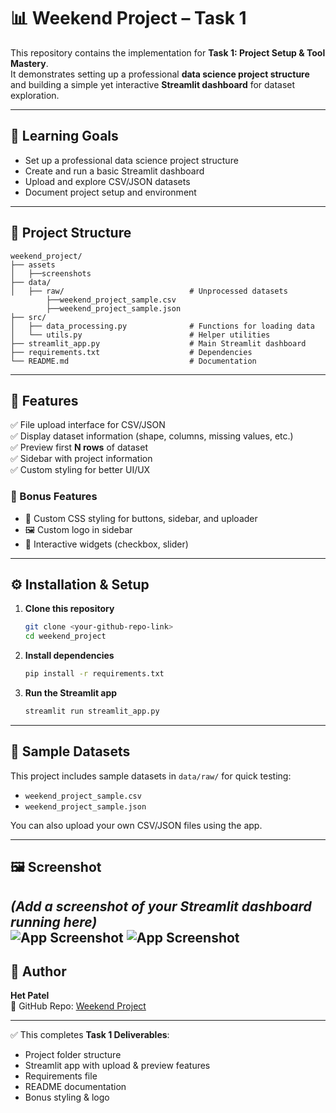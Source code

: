 # 📊 Weekend Project – Task 1  

This repository contains the implementation for **Task 1: Project Setup & Tool Mastery**.  
It demonstrates setting up a professional **data science project structure** and building a simple yet interactive **Streamlit dashboard** for dataset exploration.  

---

## 🎯 Learning Goals  
- Set up a professional data science project structure  
- Create and run a basic Streamlit dashboard  
- Upload and explore CSV/JSON datasets  
- Document project setup and environment  

---

## 📁 Project Structure  

```
weekend_project/
├── assets
│   ├──screenshots
├── data/
│   ├── raw/                            # Unprocessed datasets
        ├──weekend_project_sample.csv
        ├──weekend_project_sample.json
├── src/
│   ├── data_processing.py              # Functions for loading data
│   └── utils.py                        # Helper utilities
├── streamlit_app.py                    # Main Streamlit dashboard
├── requirements.txt                    # Dependencies
└── README.md                           # Documentation
```

---

## 🚀 Features  

✅ File upload interface for CSV/JSON  
✅ Display dataset information (shape, columns, missing values, etc.)  
✅ Preview first **N rows** of dataset  
✅ Sidebar with project information  
✅ Custom styling for better UI/UX  

### 🎁 Bonus Features  
- 🎨 Custom CSS styling for buttons, sidebar, and uploader
- 🖼️ Custom logo in sidebar  
- 🔘 Interactive widgets (checkbox, slider)  

---

## ⚙️ Installation & Setup  

1. **Clone this repository**  
   ```bash
   git clone <your-github-repo-link>
   cd weekend_project
   ```

2. **Install dependencies**  
   ```bash
   pip install -r requirements.txt
   ```

3. **Run the Streamlit app**  
   ```bash
   streamlit run streamlit_app.py
   ```

---

## 📂 Sample Datasets  

This project includes sample datasets in `data/raw/` for quick testing:  

- `weekend_project_sample.csv`  
- `weekend_project_sample.json`  

You can also upload your own CSV/JSON files using the app.  

---

## 🖼️ Screenshot  

*(Add a screenshot of your Streamlit dashboard running here)*  
![App Screenshot](https://user-images.githubusercontent.com/.../screenshot.png)
![App Screenshot](https://user-images.githubusercontent.com/.../screenshot.png)
---

## 👤 Author  

**Het Patel**  
🔗 GitHub Repo: [Weekend Project](<your-github-repo-link>)  

---

✅ This completes **Task 1 Deliverables**:  
- Project folder structure  
- Streamlit app with upload & preview features  
- Requirements file  
- README documentation  
- Bonus styling & logo  
